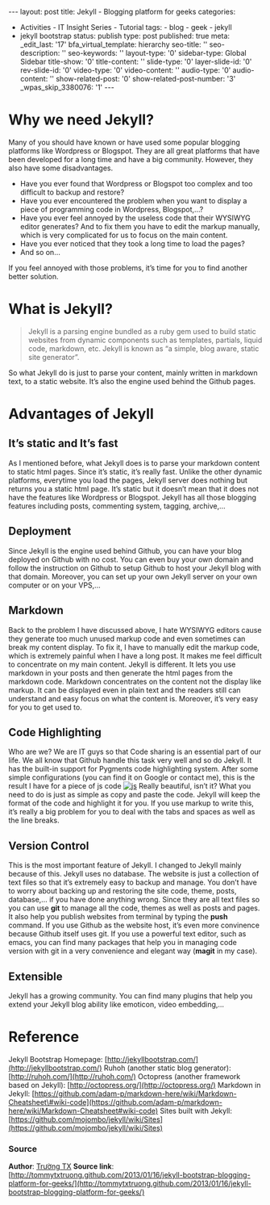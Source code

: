 --- layout: post title: Jekyll - Blogging platform for geeks categories:
- Activities - IT Insight Series - Tutorial tags: - blog - geek - jekyll
- jekyll bootstrap status: publish type: post published: true meta:
\_edit\_last: '17' bfa\_virtual\_template: hierarchy seo-title: ''
seo-description: '' seo-keywords: '' layout-type: '0' sidebar-type:
Global Sidebar title-show: '0' title-content: '' slide-type: '0'
layer-slide-id: '0' rev-slide-id: '0' video-type: '0' video-content: ''
audio-type: '0' audio-content: '' show-related-post: '0'
show-related-post-number: '3' \_wpas\_skip\_3380076: '1' ---

# Why we need Jekyll?

Many of you should have known or have used some popular blogging
platforms like Wordpress or Blogspot. They are all great platforms that
have been developed for a long time and have a big community. However,
they also have some disadvantages.

-   Have you ever found that Wordpress or Blogspot too complex and too
    difficult to backup and restore?
-   Have you ever encountered the problem when you want to display a
    piece of programming code in Wordpress, Blogspot,…?
-   Have you ever feel annoyed by the useless code that their WYSIWYG
    editor generates? And to fix them you have to edit the markup
    manually, which is very complicated for us to focus on the main
    content.
-   Have you ever noticed that they took a long time to load the pages?
-   And so on…

If you feel annoyed with those problems, it’s time for you to find
another better solution.

# What is Jekyll?

> Jekyll is a parsing engine bundled as a ruby gem used to build static
> websites from dynamic components such as templates, partials, liquid
> code, markdown, etc. Jekyll is known as “a simple, blog aware, static
> site generator”.

So what Jekyll do is just to parse your content, mainly written in
markdown text, to a static website. It’s also the engine used behind the
Github pages.

# Advantages of Jekyll

## It’s static and It’s fast

As I mentioned before, what Jekyll does is to parse your markdown
content to static html pages. Since it’s static, it’s really fast.
Unlike the other dynamic platforms, everytime you load the pages, Jekyll
server does nothing but returns you a static html page. It’s static but
it doesn’t mean that it does not have the features like Wordpress or
Blogspot. Jekyll has all those blogging features including posts,
commenting system, tagging, archive,…

## Deployment

Since Jekyll is the engine used behind Github, you can have your blog
deployed on Github with no cost. You can even buy your own domain and
follow the instruction on Github to setup Github to host your Jekyll
blog with that domain. Moreover, you can set up your own Jekyll server
on your own computer or on your VPS,…

## Markdown

Back to the problem I have discussed above, I hate WYSIWYG editors cause
they generate too much unused markup code and even sometimes can break
my content display. To fix it, I have to manually edit the markup code,
which is extremely painful when I have a long post. It makes me feel
difficult to concentrate on my main content. Jekyll is different. It
lets you use markdown in your posts and then generate the html pages
from the markdown code. Markdown concentrates on the content not the
display like markup. It can be displayed even in plain text and the
readers still can understand and easy focus on what the content is.
Moreover, it’s very easy for you to get used to.

## Code Highlighting

Who are we? We are IT guys so that Code sharing is an essential part of
our life. We all know that Github handle this task very well and so do
Jekyll. It has the built-in support for Pygments code highlighting
system. After some simple configurations (you can find it on Google or
contact me), this is the result I have for a piece of js code
[![js](http://rmitc.org/wp-content/uploads/2013/01/js.png)](http://rmitc.org/2013/01/jekyll-bootstrap-blogging-platform-for-geeks/js/)
Really beautiful, isn’t it? What you need to do is just as simple as
copy and paste the code. Jekyll will keep the format of the code and
highlight it for you. If you use markup to write this, it’s really a big
problem for you to deal with the tabs and spaces as well as the line
breaks.

## Version Control

This is the most important feature of Jekyll. I changed to Jekyll mainly
because of this. Jekyll uses no database. The website is just a
collection of text files so that it’s extremely easy to backup and
manage. You don’t have to worry about backing up and restoring the site
code, theme, posts, database,… if you have done anything wrong. Since
they are all text files so you can use **git** to manage all the code,
themes as well as posts and pages. It also help you publish websites
from terminal by typing the **push** command. If you use Github as the
website host, it’s even more convinence because Github itself uses git.
If you use a powerful text editor, such as emacs, you can find many
packages that help you in managing code version with git in a very
convenience and elegant way (**magit** in my case).

## Extensible

Jekyll has a growing community. You can find many plugins that help you
extend your Jekyll blog ability like emoticon, video embedding,…

# Reference

Jekyll Bootstrap Homepage:
[http://jekyllbootstrap.com/](http://jekyllbootstrap.com/) Ruhoh
(another static blog generator): [http://ruhoh.com/](http://ruhoh.com/)
Octopress (another framework based on Jekyll):
[http://octopress.org/](http://octopress.org/) Markdown in Jekyll:
[https://github.com/adam-p/markdown-here/wiki/Markdown-Cheatsheet\#wiki-code](https://github.com/adam-p/markdown-here/wiki/Markdown-Cheatsheet#wiki-code)
Sites built with Jekyll:
[https://github.com/mojombo/jekyll/wiki/Sites](https://github.com/mojombo/jekyll/wiki/Sites)

### Source

**Author**: [Trường
TX](https://www.facebook.com/mr.truong.tx?ref=tn_tnmn) **Source link**:
[http://tommytxtruong.github.com/2013/01/16/jekyll-bootstrap-blogging-platform-for-geeks/](http://tommytxtruong.github.com/2013/01/16/jekyll-bootstrap-blogging-platform-for-geeks/)
